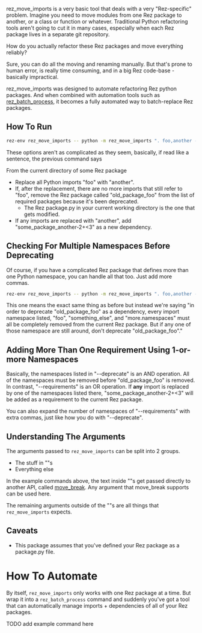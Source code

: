 rez_move_imports is a very basic tool that deals with a very
"Rez-specific" problem. Imagine you need to move modules from one Rez package 
to another, or a class or function or whatever. Traditional Python refactoring
tools aren't going to cut it in many cases, especially when each Rez package
lives in a separate git repository.

How do you actually refactor these Rez packages and move everything reliably?

Sure, you can do all the moving and renaming manually. But that's prone
to human error, is really time consuming, and in a big Rez code-base -
basically impractical.

rez_move_imports was designed to automate refactoring Rez python
packages. And when combined with automation tools such as
[rez_batch_process](../rez_batch_process), it becomes a fully automated
way to batch-replace Rez packages.


## How To Run

```sh
rez-env rez_move_imports -- python -m rez_move_imports ". foo,another --partial" --requirements some_package_another-2+<3,another --deprecate old_package_foo,foo
```

These options aren't as complicated as they seem, basically, if read
like a sentence, the previous command says

From the current directory of some Rez package
- Replace all Python imports "foo" with "another".
- If, after the replacement, there are no more imports that still refer to "foo",
  remove the Rez package called "old_package_foo" from the list 
  of required packages because it's been deprecated.
    - The Rez package.py in your current working directory is the one that gets modified.
- If any imports are replaced with "another", 
  add "some_package_another-2+<3" as a new dependency.


## Checking For Multiple Namespaces Before Deprecating
Of course, if you have a complicated Rez package that defines more than
one Python namespace, you can handle all that too. Just add more commas.

```sh
rez-env rez_move_imports -- python -m rez_move_imports ". foo,another --partial" --requirements some_package_another-2+<3,another --deprecate old_package_foo,foo,something_else,more.namespaces
```

This one means the exact same thing as before but instead we're saying
"in order to deprecate "old_package_foo" as a dependency, every import
namespace listed, "foo", "something_else", and "more.namespaces" must
all be completely removed from the current Rez package. But if any
one of those namespace are still around, don't deprecate "old_package_foo"."


## Adding More Than One Requirement Using 1-or-more Namespaces
Basically, the namespaces listed in "--deprecate" is an AND operation.
All of the namespaces must be removed before "old_package_foo"
is removed. In contrast, "--requirements" is an OR operation. If
**any** import is replaced by one of the namespaces listed there,
"some_package_another-2+<3" will be added as a requirement to the
current Rez package.

You can also expand the number of namespaces of "--requirements" with
extra commas, just like how you do with "--deprecate".


## Understanding The Arguments
The arguments passed to `rez_move_imports` can be split into 2 groups.

- The stuff in ""s
- Everything else

In the example commands above, the text inside ""s get passed directly to
another API, called [move_break](../move_break). Any argument that move_break
supports can be used here.

The remaining arguments outside of the ""s are all things that
`rez_move_imports` expects.


## Caveats
- This package assumes that you've defined your Rez package as a package.py file.


# How To Automate
By itself, `rez_move_imports` only works with one Rez package at a time. But
wrap it into a `rez_batch_process` command and suddenly you've got a tool
that can automatically manage imports + dependencies of all of your Rez
packages.

TODO add example command here
